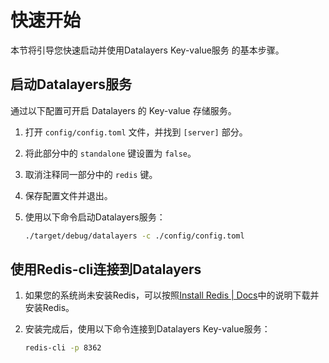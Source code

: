 # 快速开始

本节将引导您快速启动并使用Datalayers Key-value服务 的基本步骤。

## 启动Datalayers服务

通过以下配置可开启 Datalayers 的 Key-value 存储服务。

1. 打开 `config/config.toml` 文件，并找到 `[server]` 部分。
2. 将此部分中的 `standalone` 键设置为 `false`。
3. 取消注释同一部分中的 `redis` 键。
4. 保存配置文件并退出。
5. 使用以下命令启动Datalayers服务：

    ```bash
    ./target/debug/datalayers -c ./config/config.toml
    ```

## 使用Redis-cli连接到Datalayers

1. 如果您的系统尚未安装Redis，可以按照[Install Redis | Docs](https://redis.io/docs/latest/operate/oss_and_stack/install/install-redis/)中的说明下载并安装Redis。
2. 安装完成后，使用以下命令连接到Datalayers Key-value服务：

    ```bash
    redis-cli -p 8362
    ```
